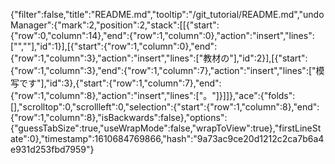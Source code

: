 {"filter":false,"title":"README.md","tooltip":"/git_tutorial/README.md","undoManager":{"mark":2,"position":2,"stack":[[{"start":{"row":0,"column":14},"end":{"row":1,"column":0},"action":"insert","lines":["",""],"id":1}],[{"start":{"row":1,"column":0},"end":{"row":1,"column":3},"action":"insert","lines":["教材の"],"id":2}],[{"start":{"row":1,"column":3},"end":{"row":1,"column":7},"action":"insert","lines":["模写です"],"id":3},{"start":{"row":1,"column":7},"end":{"row":1,"column":8},"action":"insert","lines":["。"]}]]},"ace":{"folds":[],"scrolltop":0,"scrollleft":0,"selection":{"start":{"row":1,"column":8},"end":{"row":1,"column":8},"isBackwards":false},"options":{"guessTabSize":true,"useWrapMode":false,"wrapToView":true},"firstLineState":0},"timestamp":1610684769866,"hash":"9a73ac9ce20d1212c2ca7b6a4e931d253fbd7959"}